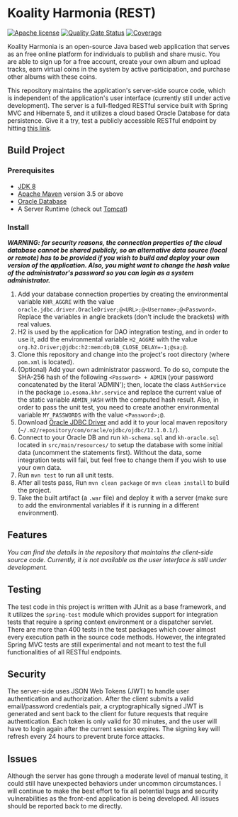 # Koality Harmonia (REST)
[![Apache license](https://img.shields.io/badge/license-Apache%202-blue.svg)](https://www.apache.org/licenses/LICENSE-2.0)
[![Quality Gate Status](https://sonarcloud.io/api/project_badges/measure?project=Kairn_koality-harmonia-rest&metric=alert_status)](https://sonarcloud.io/dashboard?id=Kairn_koality-harmonia-rest)
[![Coverage](https://sonarcloud.io/api/project_badges/measure?project=Kairn_koality-harmonia-rest&metric=coverage)](https://sonarcloud.io/dashboard?id=Kairn_koality-harmonia-rest)  

Koality Harmonia is an open-source Java based web application that serves as an free online platform for individuals to publish and share music. You are able to sign up for a free account, create your own album and upload tracks, earn virtual coins in the system by active participation, and purchase other albums with these coins.  

This repository maintains the application's server-side source code, which is independent of the application's user interface (currently still under active development). The server is a full-fledged RESTful service built with Spring MVC and Hibernate 5, and it utilizes a cloud based Oracle Database for data persistence. Give it a try, test a publicly accessible RESTful endpoint by hitting [this link](http://ec2-13-59-150-21.us-east-2.compute.amazonaws.com:8080/koality-harmonia-rest/moment/get/1).

## Build Project
### Prerequisites
* [JDK 8](https://www.oracle.com/technetwork/java/javase/downloads/jdk8-downloads-2133151.html)
* [Apache Maven](https://maven.apache.org/download.cgi) version 3.5 or above
* [Oracle Database](https://www.oracle.com/technetwork/database/enterprise-edition/downloads/index.html)
* A Server Runtime (check out [Tomcat](https://tomcat.apache.org/download-90.cgi))

### Install
***WARNING: for security reasons, the connection properties of the cloud database cannot be shared publicly, so an alternative data source (local or remote) has to be provided if you wish to build and deploy your own version of the application. Also, you might want to change the hash value of the administrator's password so you can login as a system administrator.***

1. Add your database connection properties by creating the environmental variable `KHR_AGGRE` with the value `oracle.jdbc.driver.OracleDriver;@<URL>;@<Username>;@<Password>`. Replace the variables in angle brackets (don't include the brackets) with real values.
2. H2 is used by the application for DAO integration testing, and in order to use it, add the environmental variable `H2_AGGRE` with the value `org.h2.Driver;@jdbc:h2:mem:db;DB_CLOSE_DELAY=-1;@sa;@`.
3. Clone this repository and change into the project's root directory (where `pom.xml` is located).
4. (Optional) Add your own administrator password. To do so, compute the SHA-256 hash of the following `<Password> + ADMIN` (your password concatenated by the literal 'ADMIN'); then, locate the class `AuthService` in the package `io.esoma.khr.service` and replace the current value of the static variable `ADMIN_HASH` with the computed hash result. Also, in order to pass the unit test, you need to create another environmental variable `MY_PASSWORDS` with the value `<Password>;@`.
5. Download [Oracle JDBC Driver](https://www.oracle.com/technetwork/database/features/jdbc/jdbc-drivers-12c-download-1958347.html) and add it to your local maven repository (`~/.m2/repository/com/oracle/ojdbc/ojdbc/12.1.0.1/`).
6. Connect to your Oracle DB and run `kh-schema.sql` and `kh-oracle.sql` located in `src/main/resources/` to setup the database with some initial data (uncomment the statements first). Without the data, some integration tests will fail, but feel free to change them if you wish to use your own data.
7. Run `mvn test` to run all unit tests.
8. After all tests pass, Run `mvn clean package` or `mvn clean install` to build the project.
9. Take the built artifact (a `.war` file) and deploy it with a server (make sure to add the environmental variables if it is running in a different environment).

## Features
*You can find the details in the repository that maintains the client-side source code. Currently, it is not available as the user interface is still under development.*

## Testing
The test code in this project is written with JUnit as a base framework, and it utilizes the `spring-test` module which provides support for integration tests that require a spring context environment or a dispatcher servlet. There are more than 400 tests in the test packages which cover almost every execution path in the source code methods. However, the integrated Spring MVC tests are still experimental and not meant to test the full functionalities of all RESTful endpoints.

## Security
The server-side uses JSON Web Tokens (JWT) to handle user authentication and authorization. After the client submits a valid email/password credentials pair, a cryptographically signed JWT is generated and sent back to the client for future requests that require authentication. Each token is only valid for 30 minutes, and the user will have to login again after the current session expires. The signing key will refresh every 24 hours to prevent brute force attacks.

## Issues
Although the server has gone through a moderate level of manual testing, it could still have unexpected behaviors under uncommon circumstances. I will continue to make the best effort to fix all potential bugs and security vulnerabilities as the front-end application is being developed. All issues should be reported back to me directly.